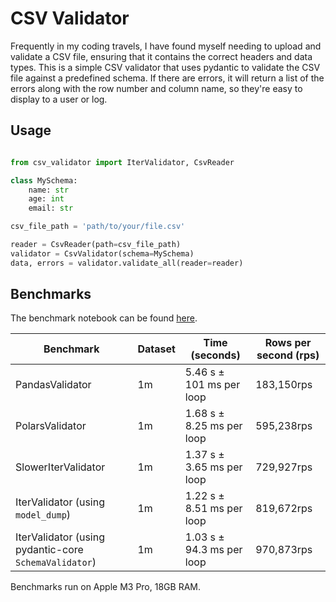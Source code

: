 # CSV Validator

Frequently in my coding travels, I have found myself needing to upload and validate a CSV file, ensuring that it contains the correct headers and data types. This is a simple CSV validator that uses pydantic to validate the CSV file against a predefined schema. If there are errors, it will return a list of the errors along with the row number and column name, so they're easy to display to a user or log.

## Usage

```python

from csv_validator import IterValidator, CsvReader

class MySchema:
    name: str
    age: int
    email: str

csv_file_path = 'path/to/your/file.csv'

reader = CsvReader(path=csv_file_path)
validator = CsvValidator(schema=MySchema)
data, errors = validator.validate_all(reader=reader)
```


## Benchmarks

The benchmark notebook can be found [here](/src/csv_validator/benchmark.ipynb).

| Benchmark | Dataset | Time (seconds) | Rows per second (rps) |
|-----------|----------------|----------------|------------------|
| PandasValidator | 1m | 5.46 s ± 101 ms per loop | 183,150rps
| PolarsValidator | 1m | 1.68 s ± 8.25 ms per loop | 595,238rps
| SlowerIterValidator | 1m | 1.37 s ± 3.65 ms per loop | 729,927rps
| IterValidator (using `model_dump`) | 1m | 1.22 s ± 8.51 ms per loop | 819,672rps
| IterValidator (using pydantic-core `SchemaValidator`) | 1m | 1.03 s ± 94.3 ms per loop | 970,873rps

Benchmarks run on Apple M3 Pro, 18GB RAM.